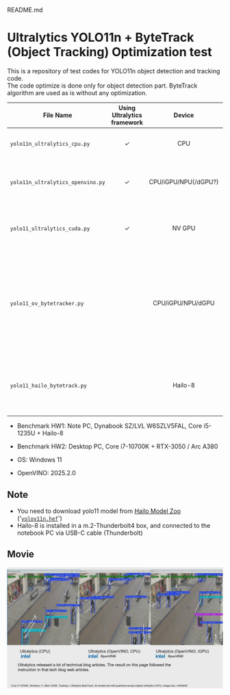 README.md

# Ultralytics YOLO11n + ByteTrack (Object Tracking) Optimization test

This is a repository of test codes for YOLO11n object detection and tracking code.  
The code optimize is done only for object detection part. ByteTrack algorithm are used as is without any optimization.  

|File Name|Using Ultralytics framework|Device|Description|FPS(reference)|
|---|:---:|:---:|---|:---:|
|`yolo11n_ultralytics_cpu.py`|✓|CPU|Run original Ultralytics YOLO11n with CPU|4|
|`yolo11n_ultralytics_openvino.py`|✓|CPU/iGPU/NPU(/dGPU?)|Used OpenVINO to optimize. Still using Ultralytics framework|CPU 13<br>iGPU 30|
|`yolo11_ultralytics_cuda.py`|✓|NV GPU|Used TensorRT to optimize. Still using Ultralytics framework|60|
|`yolo11_ov_bytetracker.py`||CPU/iGPU/NPU/dGPU|Use OpenVINO (without Ultralytics framework) to run object detection, and pass the result to ByteTrack to track the detected objects|CPU 28<br>iGPU 60<br>dGPU 72|
|`yolo11_hailo_bytetrack.py`||Hailo-8|Use Hailo-8 and HailoRT for object detection without Ultralytics framework|120|

- Benchmark HW1: Note PC, Dynabook SZ/LVL W6SZLV5FAL, Core i5-1235U + Hailo-8
- Benchmark HW2: Desktop PC, Core i7-10700K + RTX-3050 / Arc A380

- OS: Windows 11
- OpenVINO: 2025.2.0

## Note
- You need to download yolo11 model from [Hailo Model Zoo](https://github.com/hailo-ai/hailo_model_zoo) ('[`yolov11n.hef`](https://hailo-model-zoo.s3.eu-west-2.amazonaws.com/ModelZoo/Compiled/v2.16.0/hailo8/yolov11n.hef)')
- Hailo-8 is installed in a m.2-Thunderbolt4 box, and connected to the notebook PC via USB-C cable (Thunderbolt)

## Movie

[!['Youtube demo movie'](./resources/youtube_thumbnail.jpg)](https://www.youtube.com/watch?v=ID7BPbTEiI4)
